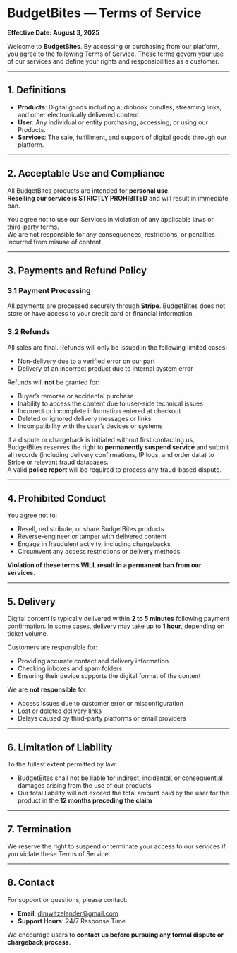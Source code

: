 # BudgetBites — Terms of Service  
**Effective Date: August 3, 2025**

Welcome to **BudgetBites**. By accessing or purchasing from our platform, you agree to the following Terms of Service. These terms govern your use of our services and define your rights and responsibilities as a customer.

---

## 1. Definitions

- **Products**: Digital goods including audiobook bundles, streaming links, and other electronically delivered content.  
- **User**: Any individual or entity purchasing, accessing, or using our Products.  
- **Services**: The sale, fulfillment, and support of digital goods through our platform.

---

## 2. Acceptable Use and Compliance

All BudgetBites products are intended for **personal use**.  
**Reselling our service is STRICTLY PROHIBITED** and will result in immediate ban.

You agree not to use our Services in violation of any applicable laws or third-party terms.  
We are not responsible for any consequences, restrictions, or penalties incurred from misuse of content.

---

## 3. Payments and Refund Policy

### 3.1 Payment Processing  
All payments are processed securely through **Stripe**. BudgetBites does not store or have access to your credit card or financial information.

### 3.2 Refunds  
All sales are final. Refunds will only be issued in the following limited cases:

- Non-delivery due to a verified error on our part  
- Delivery of an incorrect product due to internal system error

Refunds will **not** be granted for:

- Buyer’s remorse or accidental purchase  
- Inability to access the content due to user-side technical issues  
- Incorrect or incomplete information entered at checkout  
- Deleted or ignored delivery messages or links  
- Incompatibility with the user’s devices or systems

If a dispute or chargeback is initiated without first contacting us, BudgetBites reserves the right to **permanently suspend service** and submit all records (including delivery confirmations, IP logs, and order data) to Stripe or relevant fraud databases.  
A valid **police report** will be required to process any fraud-based dispute.

---

## 4. Prohibited Conduct

You agree not to:

- Resell, redistribute, or share BudgetBites products  
- Reverse-engineer or tamper with delivered content  
- Engage in fraudulent activity, including chargebacks  
- Circumvent any access restrictions or delivery methods  

**Violation of these terms WILL result in a permanent ban from our services.**

---

## 5. Delivery

Digital content is typically delivered within **2 to 5 minutes** following payment confirmation. In some cases, delivery may take up to **1 hour**, depending on ticket volume.

Customers are responsible for:

- Providing accurate contact and delivery information  
- Checking inboxes and spam folders  
- Ensuring their device supports the digital format of the content  

We are **not responsible** for:

- Access issues due to customer error or misconfiguration  
- Lost or deleted delivery links  
- Delays caused by third-party platforms or email providers

---

## 6. Limitation of Liability

To the fullest extent permitted by law:

- BudgetBites shall not be liable for indirect, incidental, or consequential damages arising from the use of our products  
- Our total liability will not exceed the total amount paid by the user for the product in the **12 months preceding the claim**

---

## 7. Termination

We reserve the right to suspend or terminate your access to our services if you violate these Terms of Service.

---

## 8. Contact

For support or questions, please contact:

- **Email**: dimwitzelander@gmail.com  
- **Support Hours**: 24/7 Response Time

We encourage users to **contact us before pursuing any formal dispute or chargeback process**.
